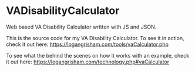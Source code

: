 # VADisabilityCalculator
Web based VA Disability Calculator written with JS and JSON.


This is the source code for my VA Disability Calculator. To see it in action, check it out here:
https://logangrisham.com/tools/vaCalculator.php

To see what the behind the scenes on how it works with an example, check it out here:
https://logangrisham.com/technology.php#vaCalculator
